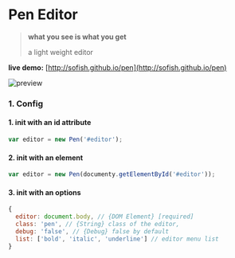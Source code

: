 # Pen Editor

> **what you see is what you get**
> 
> a light weight editor

**live demo:** [http://sofish.github.io/pen](http://sofish.github.io/pen)

![preview](https://f.cloud.github.com/assets/153183/1066367/53c4f9fc-13b2-11e3-885a-122b43da1e4e.png)


### 1. Config

#### 1. init with an id attribute

```js
var editor = new Pen('#editor');
```

#### 2. init with an element

```js
var editor = new Pen(documenty.getElementById('#editor'));
```

#### 3. init with an options

```js
{
  editor: document.body, // {DOM Element} [required]
  class: 'pen', // {String} class of the editor,
  debug: 'false', // {Debug} false by default
  list: ['bold', 'italic', 'underline'] // editor menu list
}
```
